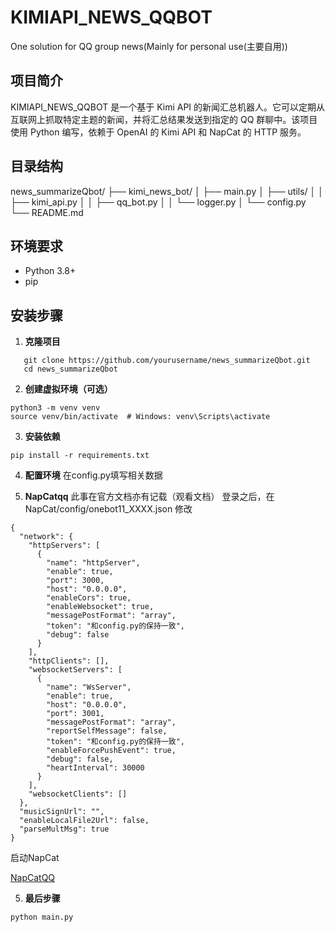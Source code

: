 # KIMIAPI_NEWS_QQBOT
One solution for QQ group news(Mainly for personal use(主要自用))

## 项目简介

KIMIAPI_NEWS_QQBOT 是一个基于 Kimi API 的新闻汇总机器人。它可以定期从互联网上抓取特定主题的新闻，并将汇总结果发送到指定的 QQ 群聊中。该项目使用 Python 编写，依赖于 OpenAI 的 Kimi API 和 NapCat 的 HTTP 服务。

## 目录结构
news_summarizeQbot/
├── kimi_news_bot/
│   ├── main.py
│   ├── utils/
│   │   ├── kimi_api.py
│   │   ├── qq_bot.py
│   │   └── logger.py
│   └── config.py
└── README.md

## 环境要求

- Python 3.8+
- pip

## 安装步骤

1. **克隆项目**
```
   git clone https://github.com/yourusername/news_summarizeQbot.git
   cd news_summarizeQbot
```
2. **创建虚拟环境（可选）**
```
python3 -m venv venv
source venv/bin/activate  # Windows: venv\Scripts\activate
```
3. **安装依赖**
```
pip install -r requirements.txt
```
4. **配置环境**
 在config.py填写相关数据

5. **NapCatqq**
此事在官方文档亦有记载（观看文档）
登录之后，在NapCat/config/onebot11_XXXX.json 修改

```
{
  "network": {
    "httpServers": [
      {
        "name": "httpServer",
        "enable": true,
        "port": 3000,
        "host": "0.0.0.0",
        "enableCors": true,
        "enableWebsocket": true,
        "messagePostFormat": "array",
        "token": "和config.py的保持一致",
        "debug": false
      }
    ],
    "httpClients": [],
    "websocketServers": [
      {
        "name": "WsServer",
        "enable": true,
        "host": "0.0.0.0",
        "port": 3001,
        "messagePostFormat": "array",
        "reportSelfMessage": false,
        "token": "和config.py的保持一致",
        "enableForcePushEvent": true,
        "debug": false,
        "heartInterval": 30000
      }
    ],
    "websocketClients": []
  },
  "musicSignUrl": "",
  "enableLocalFile2Url": false,
  "parseMultMsg": true
}
```

启动NapCat

[NapCatQQ](https://napcat.napneko.icu/guide/start-install)

5. **最后步骤**
```
python main.py
```
